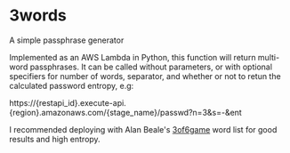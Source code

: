 # 3words
A simple passphrase generator

Implemented as an AWS Lambda in Python, this function will return multi-word passphrases. It can be called without parameters, or with optional specifiers for number of words, separator, and whether or not to retun the calculated password entropy, e.g:

https://{restapi_id}.execute-api.{region}.amazonaws.com/{stage_name}/passwd?n=3&s=-&ent

I recommended deploying with Alan Beale's [3of6game](http://wordlist.aspell.net/12dicts-readme/#3of6) word list for good results and high entropy.
